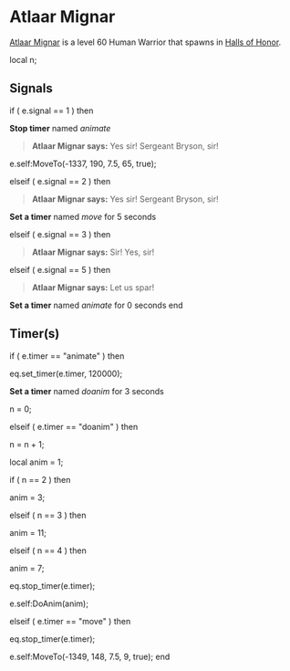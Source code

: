 # Atlaar Mignar



[Atlaar Mignar](/npc/211041) is a level 60 Human Warrior that spawns in [Halls of Honor](/zone/211).

local n;



## Signals

if ( e.signal == 1 ) then


**Stop timer** named *animate*


>**Atlaar Mignar says:** Yes sir! Sergeant Bryson, sir!


e.self:MoveTo(-1337, 190, 7.5, 65, true);




elseif ( e.signal == 2 ) then


>**Atlaar Mignar says:** Yes sir! Sergeant Bryson, sir!


**Set a timer** named *move* for 5 seconds




elseif ( e.signal == 3 ) then


>**Atlaar Mignar says:** Sir! Yes, sir!




elseif ( e.signal == 5 ) then


>**Atlaar Mignar says:** Let us spar!


**Set a timer** named *animate* for 0 seconds
end



## Timer(s)



if ( e.timer == "animate" ) then


eq.set_timer(e.timer, 120000);


**Set a timer** named *doanim* for 3 seconds


n = 0;



elseif ( e.timer == "doanim" ) then


n = n + 1;





local anim = 1;


if ( n == 2 ) then



anim = 3;


elseif ( n == 3 ) then



anim = 11;


elseif ( n == 4 ) then



anim = 7;



eq.stop_timer(e.timer);



e.self:DoAnim(anim);



elseif ( e.timer == "move" ) then


eq.stop_timer(e.timer);


e.self:MoveTo(-1349, 148, 7.5, 9, true);
end
